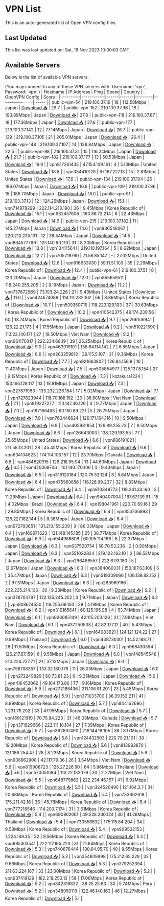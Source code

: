# VPN List

This is an auto-generated list of Open VPN config files.

## Last Updated

This list was last updated on: Sat, 18 Nov 2023 10:30:03 GMT.

## Available Servers

Below is the list of available VPN servers:

(You may connect to any of these VPN servers with: Username: 'vpn', Password: 'vpn'.)
| Hostname | IP Address | Ping | Speed | Country | OpenVPN Config | Score |
|----------|------------|------|-------|---------|----------------| ----- |
| public-vpn-54 | 219.100.37.19 | 18 | 112.58Mbps | Japan | [Download 📥](./configs/server_0_JP.ovpn) | 29.7 |
| public-vpn-152 | 219.100.37.96 | 18 | 193.89Mbps | Japan | [Download 📥](./configs/server_1_JP.ovpn) | 27.8 |
| public-vpn-118 | 219.100.37.87 | 18 | 177.36Mbps | Japan | [Download 📥](./configs/server_2_JP.ovpn) | 27.6 |
| public-vpn-177 | 219.100.37.142 | 12 | 77.14Mbps | Japan | [Download 📥](./configs/server_3_JP.ovpn) | 26.7 |
| public-vpn-139 | 219.100.37.105 | 21 | 205.01Mbps | Japan | [Download 📥](./configs/server_4_JP.ovpn) | 26.4 |
| public-vpn-148 | 219.100.37.107 | 14 | 138.84Mbps | Japan | [Download 📥](./configs/server_5_JP.ovpn) | 22.5 |
| public-vpn-98 | 219.100.37.31 | 15 | 116.24Mbps | Japan | [Download 📥](./configs/server_6_JP.ovpn) | 21.7 |
| public-vpn-182 | 219.100.37.177 | 13 | 50.53Mbps | Japan | [Download 📥](./configs/server_7_JP.ovpn) | 19.9 |
| vpn817261435 | 47.154.109.161 | 4 | 5.13Mbps | United States | [Download 📥](./configs/server_8_US.ovpn) | 18.8 |
| vpn334410129 | 67.187.227.13 | 15 | 2.81Mbps | United States | [Download 📥](./configs/server_9_US.ovpn) | 17.6 |
| public-vpn-134 | 219.100.37.104 | 26 | 186.07Mbps | Japan | [Download 📥](./configs/server_10_JP.ovpn) | 16.8 |
| public-vpn-109 | 219.100.37.86 | 15 | 189.70Mbps | Japan | [Download 📥](./configs/server_11_JP.ovpn) | 16.0 |
| public-vpn-51 | 219.100.37.13 | 12 | 124.26Mbps | Japan | [Download 📥](./configs/server_12_JP.ovpn) | 15.1 |
| vpn714978299 | 222.114.213.190 | 26 | 9.45Mbps | Korea Republic of | [Download 📥](./configs/server_13_KR.ovpn) | 15.1 |
| vpn932457606 | 160.86.72.214 | 8 | 22.43Mbps | Japan | [Download 📥](./configs/server_14_JP.ovpn) | 14.9 |
| public-vpn-215 | 219.100.37.182 | 11 | 145.27Mbps | Japan | [Download 📥](./configs/server_15_JP.ovpn) | 14.6 |
| vpn836548067 | 220.210.235.131 | 12 | 38.54Mbps | Japan | [Download 📥](./configs/server_16_JP.ovpn) | 14.5 |
| vpn864577769 | 125.140.60.119 | 31 | 8.20Mbps | Korea Republic of | [Download 📥](./configs/server_17_KR.ovpn) | 13.8 |
| vpn134115641 | 219.110.197.164 | 5 | 8.62Mbps | Japan | [Download 📥](./configs/server_18_JP.ovpn) | 12.7 |
| vpn705719760 | 71.56.85.147 | - | 27.02Mbps | United States | [Download 📥](./configs/server_19_US.ovpn) | 12.6 |
| vpn916633080 | 59.11.51.100 | 35 | 2.26Mbps | Korea Republic of | [Download 📥](./configs/server_20_KR.ovpn) | 12.4 |
| public-vpn-61 | 219.100.37.51 | 8 | 123.20Mbps | Japan | [Download 📥](./configs/server_21_JP.ovpn) | 12.0 |
| vpn855659511 | 118.240.255.205 | 2 | 8.19Mbps | Japan | [Download 📥](./configs/server_22_JP.ovpn) | 11.2 |
| vpn737672969 | 73.193.24.226 | 21 | 9.43Mbps | United States | [Download 📥](./configs/server_23_US.ovpn) | 11.0 |
| vpn424674088 | 114.111.232.162 | 66 | 8.86Mbps | Korea Republic of | [Download 📥](./configs/server_24_KR.ovpn) | 10.7 |
| vpn509350719 | 118.223.129.103 | 37 | 30.63Mbps | Korea Republic of | [Download 📥](./configs/server_25_KR.ovpn) | 10.2 |
| vpn410542375 | 49.174.239.56 | 60 | 18.74Mbps | Korea Republic of | [Download 📥](./configs/server_26_KR.ovpn) | 9.7 |
| vpn266106941 | 126.22.21.173 | 4 | 17.55Mbps | Japan | [Download 📥](./configs/server_27_JP.ovpn) | 9.2 |
| vpn510221590 | 113.22.140.171 | 27 | 19.50Mbps | Viet Nam | [Download 📥](./configs/server_28_VN.ovpn) | 9.2 |
| vpn661170017 | 222.234.68.19 | 39 | 25.25Mbps | Korea Republic of | [Download 📥](./configs/server_29_KR.ovpn) | 9.0 |
| vpn463019101 | 138.64.114.142 | 7 | 6.85Mbps | Japan | [Download 📥](./configs/server_30_JP.ovpn) | 8.9 |
| vpn263259812 | 39.115.5.107 | 31 | 9.36Mbps | Korea Republic of | [Download 📥](./configs/server_31_KR.ovpn) | 7.7 |
| vpn921663807 | 126.84.156.8 | 10 | 11.40Mbps | Japan | [Download 📥](./configs/server_32_JP.ovpn) | 7.5 |
| vpn505854977 | 125.137.8.154 | 27 | 9.12Mbps | Korea Republic of | [Download 📥](./configs/server_33_KR.ovpn) | 7.3 |
| kozakura1234 | 153.166.128.117 | 13 | 18.81Mbps | Japan | [Download 📥](./configs/server_34_JP.ovpn) | 7.3 |
| vpn227871983 | 133.232.226.184 | 17 | 5.02Mbps | Japan | [Download 📥](./configs/server_35_JP.ovpn) | 7.1 |
| vpn727823944 | 118.70.168.192 | 20 | 36.60Mbps | Viet Nam | [Download 📥](./configs/server_36_VN.ovpn) | 7.1 |
| vpn819227277 | 113.147.46.126 | 4 | 9.77Mbps | Japan | [Download 📥](./configs/server_37_JP.ovpn) | 7.0 |
| vpn187166463 | 60.150.69.221 | 5 | 26.75Mbps | Japan | [Download 📥](./configs/server_38_JP.ovpn) | 7.0 |
| vpn763446624 | 126.171.164.116 | 10 | 9.50Mbps | Japan | [Download 📥](./configs/server_39_JP.ovpn) | 6.9 |
| vpn405981854 | 126.89.255.73 | 7 | 9.50Mbps | Japan | [Download 📥](./configs/server_40_JP.ovpn) | 6.6 |
| vpn126643003 | 138.229.193.55 | 77 | 25.65Mbps | United States | [Download 📥](./configs/server_41_US.ovpn) | 6.6 |
| vpn886191021 | 211.58.13.201 | 28 | 45.45Mbps | Korea Republic of | [Download 📥](./configs/server_42_KR.ovpn) | 6.6 |
| vpn634104623 | 174.114.106.157 | 12 | 23.70Mbps | Canada | [Download 📥](./configs/server_43_CA.ovpn) | 6.6 |
| vpn484820315 | 126.218.95.94 | 13 | 44.60Mbps | Japan | [Download 📥](./configs/server_44_JP.ovpn) | 6.5 |
| vpn470069706 | 101.140.170.106 | 4 | 9.43Mbps | Japan | [Download 📥](./configs/server_45_JP.ovpn) | 6.5 |
| vpn319120184 | 120.75.52.124 | 8 | 5.64Mbps | Japan | [Download 📥](./configs/server_46_JP.ovpn) | 6.4 |
| vpn475560856 | 116.126.99.237 | 32 | 8.83Mbps | Korea Republic of | [Download 📥](./configs/server_47_KR.ovpn) | 6.4 |
| vpn810348773 | 118.241.33.160 | 3 | 11.29Mbps | Japan | [Download 📥](./configs/server_48_JP.ovpn) | 6.4 |
| vpn940407004 | 187.67.139.91 | 15 | 4.02Mbps | Brazil | [Download 📥](./configs/server_49_BR.ovpn) | 6.4 |
| vpn198041961 | 220.70.69.16 | 29 | 29.85Mbps | Korea Republic of | [Download 📥](./configs/server_50_KR.ovpn) | 6.4 |
| vpn853736893 | 126.227.162.144 | 5 | 8.38Mbps | Japan | [Download 📥](./configs/server_51_JP.ovpn) | 6.4 |
| vpn972793651 | 131.213.155.209 | 9 | 86.03Mbps | Japan | [Download 📥](./configs/server_52_JP.ovpn) | 6.4 |
| vpn169971623 | 121.148.145.185 | 25 | 38.77Mbps | Korea Republic of | [Download 📥](./configs/server_53_KR.ovpn) | 6.3 |
| vpn944986808 | 60.105.114.166 | 8 | 22.37Mbps | Japan | [Download 📥](./configs/server_54_JP.ovpn) | 6.3 |
| vpn637520754 | 58.70.53.236 | 2 | 0.90Mbps | Japan | [Download 📥](./configs/server_55_JP.ovpn) | 6.3 |
| vpn551022834 | 219.122.163.10 | 2 | 86.52Mbps | Japan | [Download 📥](./configs/server_56_JP.ovpn) | 6.3 |
| vpn296486557 | 222.6.93.180 | 5 | 12.97Mbps | Japan | [Download 📥](./configs/server_57_JP.ovpn) | 6.3 |
| vpn384060031 | 153.167.63.109 | 6 | 35.47Mbps | Japan | [Download 📥](./configs/server_58_JP.ovpn) | 6.3 |
| vpn519309066 | 106.139.82.152 | 2 | 97.31Mbps | Japan | [Download 📥](./configs/server_59_JP.ovpn) | 6.3 |
| vpn283969166 | 222.235.214.106 | 30 | 9.33Mbps | Korea Republic of | [Download 📥](./configs/server_60_KR.ovpn) | 6.2 |
| vpn378704797 | 122.135.245.252 | 3 | 9.71Mbps | Japan | [Download 📥](./configs/server_61_JP.ovpn) | 6.2 |
| vpn808674550 | 116.255.69.150 | 38 | 4.19Mbps | Korea Republic of | [Download 📥](./configs/server_62_KR.ovpn) | 6.2 |
| vpn316165641 | 60.125.195.98 | 4 | 53.74Mbps | Japan | [Download 📥](./configs/server_63_JP.ovpn) | 6.1 |
| vpn926085149 | 42.115.203.126 | 21 | 7.98Mbps | Viet Nam | [Download 📥](./configs/server_64_VN.ovpn) | 6.1 |
| vpn437250538 | 42.82.177.12 | 40 | 5.43Mbps | Korea Republic of | [Download 📥](./configs/server_65_KR.ovpn) | 6.1 |
| vpn164083621 | 124.121.124.22 | 27 | 9.99Mbps | Thailand | [Download 📥](./configs/server_66_TH.ovpn) | 6.0 |
| vpn438730301 | 14.52.168.71 | 28 | 11.50Mbps | Korea Republic of | [Download 📥](./configs/server_67_KR.ovpn) | 6.0 |
| vpn968430394 | 126.217.67.159 | 6 | 9.55Mbps | Japan | [Download 📥](./configs/server_68_JP.ovpn) | 6.0 |
| vpn148545548 | 210.224.227.71 | 21 | 37.13Mbps | Japan | [Download 📥](./configs/server_69_JP.ovpn) | 6.0 |
| vpn758708357 | 133.32.180.179 | 11 | 26.05Mbps | Japan | [Download 📥](./configs/server_70_JP.ovpn) | 6.0 |
| vpn272249829 | 60.73.81.23 | 6 | 9.35Mbps | Japan | [Download 📥](./configs/server_71_JP.ovpn) | 5.9 |
| vpn416452066 | 49.164.173.80 | 77 | 9.16Mbps | Korea Republic of | [Download 📥](./configs/server_72_KR.ovpn) | 5.9 |
| vpn272188436 | 211.106.91.201 | 23 | 5.45Mbps | Korea Republic of | [Download 📥](./configs/server_73_KR.ovpn) | 5.9 |
| vpn371033700 | 36.39.152.211 | 41 | 8.89Mbps | Korea Republic of | [Download 📥](./configs/server_74_KR.ovpn) | 5.7 |
| vpn844162696 | 1.231.79.202 | 33 | 47.95Mbps | Korea Republic of | [Download 📥](./configs/server_75_KR.ovpn) | 5.7 |
| vpn169121919 | 70.75.84.223 | 31 | 46.33Mbps | Canada | [Download 📥](./configs/server_76_CA.ovpn) | 5.7 |
| vpn371629666 | 222.111.18.184 | 27 | 7.39Mbps | Korea Republic of | [Download 📥](./configs/server_77_KR.ovpn) | 5.7 |
| vpn362837490 | 218.144.18.105 | 38 | 8.17Mbps | Korea Republic of | [Download 📥](./configs/server_78_KR.ovpn) | 5.6 |
| vpn124432503 | 220.70.21.101 | 30 | 19.20Mbps | Korea Republic of | [Download 📥](./configs/server_79_KR.ovpn) | 5.6 |
| vpn813992870 | 121.186.254.47 | 28 | 8.23Mbps | Korea Republic of | [Download 📥](./configs/server_80_KR.ovpn) | 5.6 |
| vpn906962908 | 42.117.79.36 | 26 | 3.54Mbps | Viet Nam | [Download 📥](./configs/server_81_VN.ovpn) | 5.6 |
| vpn819908723 | 125.27.226.60 | 64 | 5.86Mbps | Thailand | [Download 📥](./configs/server_82_TH.ovpn) | 5.6 |
| vpn570051084 | 113.22.132.179 | 30 | 2.27Mbps | Viet Nam | [Download 📥](./configs/server_83_VN.ovpn) | 5.5 |
| vpn648779862 | 222.234.46.167 | 41 | 6.92Mbps | Korea Republic of | [Download 📥](./configs/server_84_KR.ovpn) | 5.5 |
| vpn324520490 | 121.164.3.7 | 31 | 20.68Mbps | Korea Republic of | [Download 📥](./configs/server_85_KR.ovpn) | 5.4 |
| vpn733362618 | 175.211.42.16 | 36 | 45.78Mbps | Korea Republic of | [Download 📥](./configs/server_86_KR.ovpn) | 5.4 |
| vpn777216546 | 114.200.7.174 | 31 | 3.61Mbps | Korea Republic of | [Download 📥](./configs/server_87_KR.ovpn) | 5.4 |
| vpn690902061 | 49.228.230.124 | 30 | 41.28Mbps | Thailand | [Download 📥](./configs/server_88_TH.ovpn) | 5.4 |
| vpn730556632 | 175.115.84.204 | 34 | 9.58Mbps | Korea Republic of | [Download 📥](./configs/server_89_KR.ovpn) | 5.4 |
| vpn909532153 | 1.224.149.35 | 32 | 9.56Mbps | Korea Republic of | [Download 📥](./configs/server_90_KR.ovpn) | 5.4 |
| vpn995303541 | 222.117.195.223 | 31 | 21.84Mbps | Korea Republic of | [Download 📥](./configs/server_91_KR.ovpn) | 5.3 |
| vpn740676444 | 180.64.95.70 | 40 | 9.55Mbps | Korea Republic of | [Download 📥](./configs/server_92_KR.ovpn) | 5.3 |
| vpn354809698 | 175.212.65.229 | 32 | 9.66Mbps | Korea Republic of | [Download 📥](./configs/server_93_KR.ovpn) | 5.3 |
| vpn279252394 | 211.63.224.187 | 33 | 23.00Mbps | Korea Republic of | [Download 📥](./configs/server_94_KR.ovpn) | 5.2 |
| vpn937418129 | 182.218.253.13 | 58 | 17.00Mbps | Korea Republic of | [Download 📥](./configs/server_95_KR.ovpn) | 5.2 |
| vpn342319822 | 38.25.25.83 | 30 | 5.74Mbps | Peru | [Download 📥](./configs/server_96_PE.ovpn) | 5.2 |
| vpn348050119 | 122.46.140.163 | 46 | 12.27Mbps | Korea Republic of | [Download 📥](./configs/server_97_KR.ovpn) | 5.1 |
